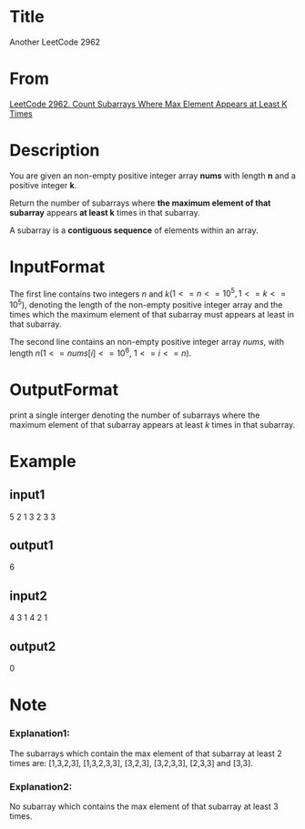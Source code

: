
# Title
Another LeetCode 2962

# From
[LeetCode 2962. Count Subarrays Where Max Element Appears at Least K Times](https://leetcode.com/problems/count-subarrays-where-max-element-appears-at-least-k-times/
)

# Description

You are given an non-empty positive integer array **nums** with length **n** and a positive integer **k**.

Return the number of subarrays where **the maximum element of that subarray** appears **at least k** times in that subarray.

A subarray is a **contiguous sequence** of elements within an array.

# InputFormat
The first line contains two integers $n$ and $k$($1<=n<=10^5, 1<=k<=10^5$), denoting the
length of the non-empty positive integer array and the times which the maximum element of that subarray must appears at least in that subarray.

The second line contains an non-empty positive integer array $nums$, with length $n$($1 <= nums[i] <= 10^6$, $1 <= i <= n$).

# OutputFormat
print a single interger denoting the number of subarrays where the maximum element of that subarray appears at least $k$ times in that subarray.

# Example
## input1
5 2
1 3 2 3 3
## output1
6
## input2
4 3
1 4 2 1
## output2
0

# Note
### Explanation1:
The subarrays which contain the max element of that subarray at least 2 times are: [1,3,2,3], [1,3,2,3,3], [3,2,3], [3,2,3,3], [2,3,3] and [3,3].

### Explanation2:
No subarray which contains the max element of that subarray at least 3 times.
